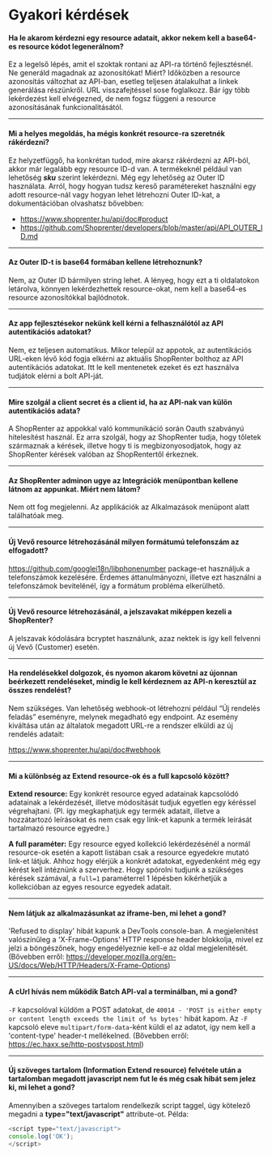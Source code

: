 # Gyakori kérdések

#### Ha le akarom kérdezni egy resource adatait, akkor nekem kell a base64-es resource kódot legenerálnom?

Ez a legelső lépés, amit el szoktak rontani az API-ra történő fejlesztésnél. Ne generáld magadnak az azonosítókat! Miért? Időközben a resource azonosítás változhat az API-ban, esetleg teljesen átalakulhat a linkek generálása részünkről. URL visszafejtéssel sose foglalkozz. Bár így több lekérdezést kell elvégezned, de nem fogsz függeni a resource azonosításának funkcionalitásától.

---

#### Mi a helyes megoldás, ha mégis konkrét resource-ra szeretnék rákérdezni?

Ez helyzetfüggő, ha konkrétan tudod, mire akarsz rákérdezni az API-ból, akkor már legalább egy resource ID-d van. A termékeknél például van lehetőség **_sku_** szerint lekérdezni. Még egy lehetőség az Outer ID használata. Arról, hogy hogyan tudsz kereső paramétereket használni egy adott resource-nál vagy hogyan lehet létrehozni Outer ID-kat, a dokumentációban olvashatsz bővebben:

- https://www.shoprenter.hu/api/doc#product
- https://github.com/Shoprenter/developers/blob/master/api/API_OUTER_ID.md

---

#### Az Outer ID-t is base64 formában kellene létrehoznunk?

Nem, az Outer ID bármilyen string lehet. A lényeg, hogy ezt a ti oldalatokon letárolva, 
könnyen lekérdezhettek resource-okat, nem kell a base64-es resource azonosítókkal bajlódnotok.

---

#### Az app fejlesztésekor nekünk kell kérni a felhasználótól az API autentikációs adatokat?

Nem, ez teljesen automatikus. Mikor települ az appotok, az autentikációs URL-eken lévő kód
 fogja elkérni az aktuális ShopRenter bolthoz az API autentikációs adatokat. Itt le kell 
 mentenetek ezeket és ezt használva tudjátok elérni a bolt API-ját.

---

#### Mire szolgál a client secret és a client id, ha az API-nak van külön autentikációs adata?

A ShopRenter az appokkal való kommunikáció során Oauth szabványú hitelesítést használ.
Ez arra szolgál, hogy az ShopRenter tudja, hogy tőletek származnak a kérések,
 illetve hogy ti is megbizonyosodjatok, hogy az ShopRenter kérések valóban az ShopRentertől érkeznek.

---

#### Az ShopRenter adminon ugye az Integrációk menüpontban kellene látnom az appunkat. Miért nem látom?

Nem ott fog megjelenni. Az applikációk az Alkalmazások menüpont alatt találhatóak meg.

---

#### Új Vevő resource létrehozásánál milyen formátumú telefonszám az elfogadott?

https://github.com/googlei18n/libphonenumber package-et használjuk a 
telefonszámok kezelésére. Érdemes áttanulmányozni, illetve ezt használni a telefonszámok 
bevitelénél, így a formátum probléma elkerülhető.

---

#### Új Vevő resource létrehozásánál, a jelszavakat miképpen kezeli a ShopRenter?

A jelszavak kódolására bcryptet használunk, azaz nektek is így kell felvenni új Vevő (Customer) esetén.

---

#### Ha rendelésekkel dolgozok, és nyomon akarom követni az újonnan beérkezett rendeléseket, mindig le kell kérdeznem az API-n keresztül az összes rendelést?

Nem szükséges. Van lehetőség webhook-ot létrehozni például “Új rendelés feladás” eseményre, melynek megadható
egy endpoint. Az esemény kiváltása után az általatok megadott URL-re a rendszer elküldi az új rendelés adatait:

https://www.shoprenter.hu/api/doc#webhook

---

#### Mi a különbség az Extend resource-ok és a full kapcsoló között?
**Extend resource:** Egy konkrét resource egyed adatainak kapcsolódó adatainak a lekérdezését, illetve módosítását tudjuk egyetlen egy kéréssel végrehajtani. (Pl. így megkaphatjuk egy termék adatait, illetve a hozzátartozó leírásokat és nem csak egy link-et kapunk a termék leírását tartalmazó resource egyedre.)

**A full paraméter:** Egy resource egyed kollekció lekérdezésénél a normál resource-ok esetén a kapott listában csak a resource egyedekre mutató link-et látjuk. Ahhoz hogy elérjük a konkrét adatokat, egyedenként még egy kérést kell intéznünk a szerverhez. Hogy spórolni tudjunk a szükséges kérések számával, a `full=1` paraméterrel 1 lépésben kikérhetjük a kollekcióban az egyes resource egyedek adatait.

---

#### Nem látjuk az alkalmazásunkat az iframe-ben, mi lehet a gond?
'Refused to display' hibát kapunk a DevTools console-ban. A megjelenítést valószínűleg a 'X-Frame-Options' HTTP response header blokkolja, mivel ez jelzi a böngészőnek, hogy engedélyeznie kell-e az oldal megjelenítését.
(Bővebben erről: https://developer.mozilla.org/en-US/docs/Web/HTTP/Headers/X-Frame-Options)

---

#### A cUrl hívás nem működik Batch API-val a terminálban, mi a gond?
`-F` kapcsolóval küldöm a POST adatokat, de `40014 - 'POST is either empty or content length exceeds the limit of %s bytes'` hibát kapom.
Az `-F` kapcsoló eleve `multipart/form-data`-ként küldi el az adatot, így nem kell a 'content-type' header-t mellékelned.
(Bővebben erről: https://ec.haxx.se/http-postvspost.html)

---

#### Új szöveges tartalom (Information Extend resource) felvétele után a tartalomban megadott javascript nem fut le és még csak hibát sem jelez ki, mi lehet a gond? 
Amennyiben a szöveges tartalom rendelkezik script taggel, úgy kötelező megadni a **type="text/javascript"** attribute-ot. Példa:

```js
<script type="text/javascript">
console.log('OK');
</script>
```